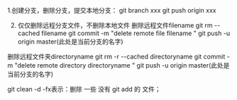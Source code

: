1.创建分支，删除分支，提交本地分支：
	git branch xxx
	git push origin xxx
	
	
	
2. 仅仅删除远程分支文件，不删除本地文件
删除远程文件filename
git rm --cached filename
git commit -m "delete remote file filename "
git push -u origin master(此处是当前分支的名字)

删除远程文件夹directoryname
git rm -r --cached directoryname
git commit -m "delete remote directory directoryname "
git push -u origin master(此处是当前分支的名字)

git clean -d -fx表示：删除 一些 没有 git add 的 文件；

